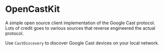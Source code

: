# OpenCastKit

A simple open source client implementation of the Google Cast protocol. Lots of credit goes to various sources that reverse engineered the actual protocol.

Use `CastDiscovery` to discover Google Cast devices on your local network.
